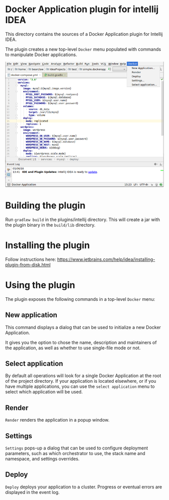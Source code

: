 # Docker Application plugin for intellij IDEA

This directory contains the sources of a Docker Application plugin for Intellij IDEA.

The plugin creates a new top-level `Docker` menu populated with commands to manipulate Docker applications.

![The plugin menu](docker-app-intellij.png)

# Building the plugin

Run `gradlew build` in the plugins/intellij directory. This will create a jar with the plugin binary in the `build/lib` directory.

# Installing the plugin

Follow instructions here: https://www.jetbrains.com/help/idea/installing-plugin-from-disk.html

# Using the plugin

The plugin exposes the following commands in a top-level `Docker` menu:

## New application

This command displays a dialog that can be used to initialize a new Docker Application.

It gives you the option to chose the name, description and maintainers of the application, as well as whether to use single-file mode or not.

## Select application

By default all operations will look for a single Docker Application at the root of the project directory. If your application is located elsewhere, or if you have multiple applications, you can use the `select application` menu to select which application will be used.

## Render

`Render` renders the application in a popup window.

## Settings

`Settings` pops-up a dialog that can be used to configure deployment parameters, such as which orchestrator to use, the stack name and namespace, and settings overrides.

## Deploy

`Deploy` deploys your application to a cluster. Progress or eventual errors are displayed in the event log.
